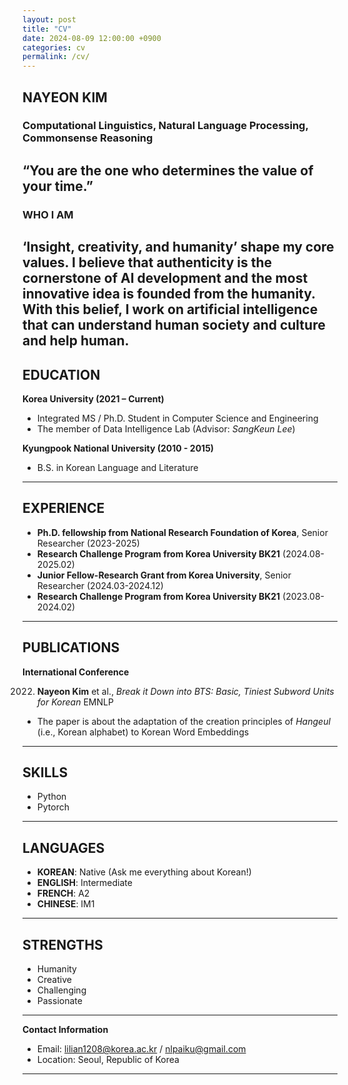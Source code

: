```yaml
---
layout: post
title: "CV"
date: 2024-08-09 12:00:00 +0900
categories: cv
permalink: /cv/
---
```

  
## NAYEON KIM
### Computational Linguistics, Natural Language Processing, Commonsense Reasoning
“You are the one who determines the value of your time.”
---

### WHO I AM
‘Insight, creativity, and humanity’ shape my core values. I believe that authenticity is the cornerstone of AI development and the most innovative idea is founded from the humanity.
With this belief, I work on artificial intelligence that can understand human society and culture and help human.  
---

## EDUCATION
**Korea University (2021 – Current)**
- Integrated MS / Ph.D. Student in Computer Science and Engineering
- The member of Data Intelligence Lab (Advisor: *SangKeun Lee*)

**Kyungpook National University (2010 - 2015)**
- B.S. in Korean Language and Literature

---

## EXPERIENCE
- **Ph.D. fellowship from National Research Foundation of Korea**, Senior Researcher (2023-2025)
- **Research Challenge Program from Korea University BK21** (2024.08-2025.02) 
- **Junior Fellow-Research Grant from Korea University**, Senior Researcher (2024.03-2024.12)
- **Research Challenge Program from Korea University BK21** (2023.08-2024.02)

---

## PUBLICATIONS
**International Conference**

2022. **Nayeon Kim** et al., *Break it Down into BTS: Basic, Tiniest Subword Units for Korean* EMNLP
- The paper is about the adaptation of the creation principles of *Hangeul* (i.e., Korean alphabet) to Korean Word Embeddings

---

## SKILLS
- Python
- Pytorch

---

## LANGUAGES
- **KOREAN**: Native (Ask me everything about Korean!)
- **ENGLISH**: Intermediate 
- **FRENCH**: A2 
- **CHINESE**: IM1 

---

## STRENGTHS
- Humanity
- Creative
- Challenging
- Passionate
---

**Contact Information**
- Email: lilian1208@korea.ac.kr / nlpaiku@gmail.com
- Location: Seoul, Republic of Korea

---


